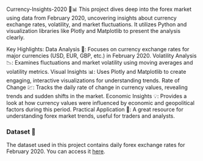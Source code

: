 Currency-Insights-2020 🚀📊
This project dives deep into the forex market using data from February 2020, uncovering insights about currency exchange rates, volatility, and market fluctuations. It utilizes Python and visualization libraries like Plotly and Matplotlib to present the analysis clearly.

Key Highlights:
Data Analysis 🧮: Focuses on currency exchange rates for major currencies (USD, EUR, GBP, etc.) in February 2020.
Volatility Analysis 📉: Examines fluctuations and market volatility using moving averages and volatility metrics.
Visual Insights 📊: Uses Plotly and Matplotlib to create engaging, interactive visualizations for understanding trends.
Rate of Change 💹: Tracks the daily rate of change in currency values, revealing trends and sudden shifts in the market.
Economic Insights 💡: Provides a look at how currency values were influenced by economic and geopolitical factors during this period.
Practical Application 💼: A great resource for understanding forex market trends, useful for traders and analysts.

### Dataset 📂
The dataset used in this project contains daily forex exchange rates for February 2020. You can access it [here]([https://www.kaggle.com/dataset-name](https://www.kaggle.com/datasets/dhruvildave/currency-exchange-rates)).

